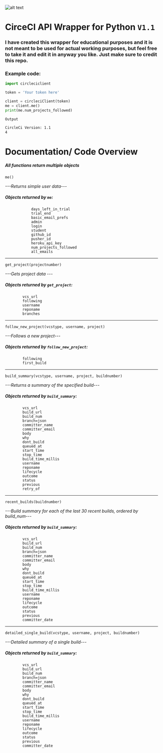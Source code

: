 ![alt text](http://i.imgur.com/Zzu6tJw.png "Logo Title Text 1")

# CirceCI API Wrapper for Python  `V1.1`

### I have created this wrapper for educational purposes and it is not meant to be used for actual working purposes, but feel free to take it and edit it in anyway you like. Just make sure to credit this repo.
   
### Example code:
```python
import circleciclient

token = 'Your token here'

client = circleciClient(token)
me = client.me()
print(me.num_projects_followed)
```
`Output`
```bash
CircleCi Version: 1.1
4
```

# Documentation/ Code Overview

##### All functions return multiple objects

`me()`

_---Returns simple user data---_

##### Objects returned by `me`:

                days_left_in_trial
                trial_end
                basic_email_prefs
                admin
                login
                student
                github_id
                pusher_id
                heroku_api_key
                num_projects_followed
                all_emails

---

`get_project(projectnumber)`

_---Gets project data ---_

##### Objects returned by `get_project`:
            vcs_url
            following
            username
            reponame
            branches

---

`follow_new_project(vcstype, username, project)`

_---Follows a new project---_

##### Objects returned by `follow_new_project`:

            following
            first_build


---

`build_summary(vcstype, username, project, buildnumber)`

_---Returns a summary of the specified build---_

##### Objects returned by `build_summary`:
            vcs_url
            build_url
            build_num
            branch=json
            committer_name
            committer_email
            body
            why
            dont_build
            queued_at
            start_time
            stop_time
            build_time_millis
            username
            reponame
            lifecycle
            outcome
            status
            previous
            retry_of


---

`recent_builds(buildnumber)`

_---Build summary for each of the last 30 recent builds, ordered by build_num---_

##### Objects returned by `build_summary`:
            vcs_url
            build_url
            build_num
            branch=json
            committer_name
            committer_email
            body
            why
            dont_build
            queued_at
            start_time
            stop_time
            build_time_millis
            username
            reponame
            lifecycle
            outcome
            status
            previous
            committer_date

---

`detailed_single_build(vcstype, username, project, buildnumber)`

_---Detailed summary of a single build---_

##### Objects returned by `build_summary`:
            vcs_url
            build_url
            build_num
            branch=json
            committer_name
            committer_email
            body
            why
            dont_build
            queued_at
            start_time
            stop_time
            build_time_millis
            username
            reponame
            lifecycle
            outcome
            status
            previous
            committer_date